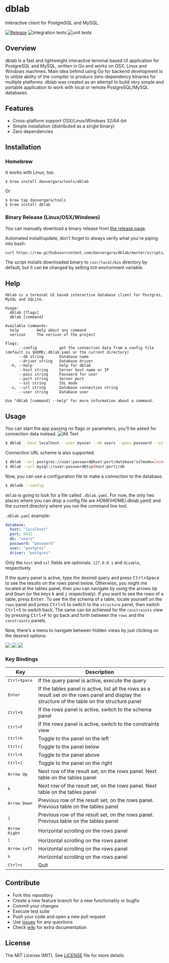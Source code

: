 # dblab

Interactive client for PostgreSQL and MySQL.

[![Release](https://img.shields.io/github/release/danvergara/dblab.svg?label=Release)](https://github.com/danvergara/dblab/releases)
![integration tests](https://github.com/danvergara/dblab/actions/workflows/ci.yaml/badge.svg)
![unit tests](https://github.com/danvergara/dblab/actions/workflows/test.yaml/badge.svg)

## Overview

dblab is a fast and lightweight interactive terminal based UI application for PostgreSQL and MySQL,
written in Go and works on OSX, Linux and Windows machines. Main idea behind using Go for backend development
is to utilize ability of the compiler to produce zero-dependency binaries for
multiple platforms. dblab was created as an attempt to build very simple and portable
application to work with local or remote PostgreSQL/MySQL databases.

## Features

- Cross-platform support OSX/Linux/Windows 32/64-bit
- Simple installation (distributed as a single binary)
- Zero dependencies

## Installation

### Homebrew

It works with Linux, too.

```
$ brew install danvergara/tools/dblab
```

Or

```
$ brew tap danvergara/tools
$ brew install dblab
```

### Binary Release (Linux/OSX/Windows)
You can manually download a binary release from [the release page](https://github.com/danvergara/dblab/releases).

Automated install/update, don't forget to always verify what you're piping into bash:

```sh
curl https://raw.githubusercontent.com/danvergara/dblab/master/scripts/install_update_linux.sh | bash
```

The script installs downloaded binary to `/usr/local/bin` directory by default, but it can be changed by setting `DIR` environment variable.

## Help

```
dblab is a terminal UI based interactive database client for Postgres, MySQL and SQLite.

Usage:
  dblab [flags]
  dblab [command]

Available Commands:
  help        Help about any command
  version     The version of the project

Flags:
      --config          get the connection data from a config file (default is $HOME/.dblab.yaml or the current directory)
      --db string       Database name
      --driver string   Database driver
  -h, --help            help for dblab
      --host string     Server host name or IP
      --pass string     Password for user
      --port string     Server port
      --ssl string      SSL mode
  -u, --url string      Database connection string
      --user string     Database user

Use "dblab [command] --help" for more information about a command.
```

## Usage

You can start the app passing no flags or parameters, you'll be asked for connection data instead.
![Alt Text](screenshots/dblab-default-form.gif)

```sh
$ dblab --host localhost --user myuser --db users --pass password --ssl disable --port 5432 --driver postgres
```

Connection URL scheme is also supported:

```sh
$ dblab --url postgres://user:password@host:port/database?sslmode=[mode]
$ dblab --url mysql://user:password@tcp(host:port)/db
```

Now, you can use a configuration file to make a connection to the database.

```sh
$ dbladb --config
```

`dblab` is going to look for a file called `.dblab.yaml`. For now, the only two places where you can drop a config file are $HOME ($HOME/.dblab.yaml) and the current directory where you run the command line tool.

`.dblab.yaml` example:

```yaml
database:
  host: "localhost"
  port: 5432
  db: "users"
  password: "password"
  user: "postgres"
  driver: "postgres"
```

Only the `host` and `ssl` fields are optionals. `127.0.0.1` and `disable`, respectively.

If the query panel is active, type the desired query and press <kbd>Ctrl+Space</kbd> to see the results on the rows panel below.
Otherwise, you might me located at the tables panel, then you can navigate by using the arrows <kbd>Up</kbd> and <kbd>Down</kbd> (or the keys <kbd>k</kbd> and <kbd>j</kbd> respectively). If you want to see the rows of a table, press <kbd>Enter</kbd>. To see the the schema of a table, locate yourself on the `rows` panel and press <kbd>Ctrl+S</kbd> to switch to the `structure` panel, then switch <kbd>Ctrl+S</kbd> to switch back.
The same can be achieved for the `constraints` view by pressing <kbd>Ctrl+F</kbd> to go back and forth between the `rows` and the `constraints` panels.

Now, there's a menu to navigate between hidden views by just clicking on the desired options:

<img src="screenshots/rows-view.png" />
<img src="screenshots/structure-view.png" />
<img src="screenshots/constraints-view.png" />

### Key Bindings
Key                                     | Description
----------------------------------------|---------------------------------------
<kbd>Ctrl+Space</kbd>                   | If the query panel is active, execute the query
<kbd>Enter</kbd>                        | If the tables panel is active, list all the rows as a result set on the rows panel and display the structure of the table on the structure panel
<kbd>Ctrl+S</kbd>                       | If the rows panel is active, switch to the schema panel
<kbd>Ctrl+F</kbd>                       | If the rows panel is active, switch to the constraints view
<kbd>Ctrl+h</kbd>                       | Toggle to the panel on the left
<kbd>Ctrl+j</kbd>                       | Toggle to the panel below
<kbd>Ctrl+k</kbd>                       | Toggle to the panel above
<kbd>Ctrl+l</kbd>                       | Toggle to the panel on the right
<kbd>Arrow Up</kbd>                     | Next row of the result set, on the rows panel. Next table on the tables panel
<kbd>k</kbd>                            | Next row of the result set, on the rows panel. Next table on the tables panel
<kbd>Arrow Down</kbd>                   | Previous row of the result set, on the rows panel. Previous table on the tables panel
<kbd>j</kbd>                            | Previous row of the result set, on the rows panel. Previous table on the tables panel
<kbd>Arrow Right</kbd>                  | Horizontal scrolling on the rows panel
<kbd>l</kbd>                            | Horizontal scrolling on the rows panel
<kbd>Arrow Left</kbd>                   | Horizontal scrolling on the rows panel
<kbd>h</kbd>                            | Horizontal scrolling on the rows panel
<kbd>Ctrl+c</kbd>                       | Quit

## Contribute

- Fork this repository
- Create a new feature branch for a new functionality or bugfix
- Commit your changes
- Execute test suite
- Push your code and open a new pull request
- Use [issues](https://github.com/danvergara/dblab/issues) for any questions
- Check [wiki](https://github.com/danvergara/dblab/wiki) for extra documentation

## License
The MIT License (MIT). See [LICENSE](LICENSE) file for more details.
